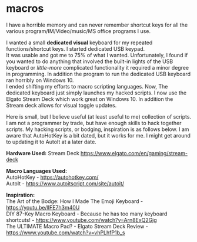 # macros
I have a horrible memory and can never remember shortcut keys for all the various program/IM/Video/music/MS office programs I use.  

I wanted a small **dedicated visual** keyboard for my repeated functions/shortcut keys. I started dedicated USB keypad.  
It was usable and got me to 75% of what I wanted. Unfortunately, I found if you wanted to do anything that involved the built-in lights of the USB keyboard or *little-more* complicated functionality it required a minor degree in programming. In addition the program to run the dedicated USB keyboard ran horribly on Windows 10.  
I ended shifting my efforts to macro scripting languages. Now, The dedicated keyboard just simply launches my hacked scripts. 
I now use the Elgato Stream Deck which work great on Windows 10. In addition the Stream deck allows for visual toggle updates.

Here is small, but I believe useful (at least useful to me) collection of scripts. I am not a programmer by trade, but have enough skills to hack together scripts. My hacking scripts, or bodging, inspiration is as follows below. I am aware that AutoHotKey is a bit dated, but it works for me. I might get around to updating it to AutoIt at a later date. 

**Hardware Used:**
Stream Deck https://www.elgato.com/en/gaming/stream-deck

**Macro Languages Used:**  
AutoHotKey - https://autohotkey.com/  
AutoIt - https://www.autoitscript.com/site/autoit/  

**Inspiration:**  
The Art of the Bodge: How I Made The Emoji Keyboard - https://youtu.be/lIFE7h3m40U  
DIY 87-Key Macro Keyboard - Because he has too many keyboard shortcuts! - https://www.youtube.com/watch?v=Arn8ExQ2Gjg  
The ULTIMATE Macro Pad? - Elgato Stream Deck Review - https://www.youtube.com/watch?v=vhPLhfP1b_s  
